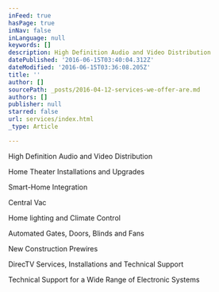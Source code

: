 ```yaml
---
inFeed: true
hasPage: true
inNav: false
inLanguage: null
keywords: []
description: High Definition Audio and Video Distribution
datePublished: '2016-06-15T03:40:04.312Z'
dateModified: '2016-06-15T03:36:08.205Z'
title: ''
author: []
sourcePath: _posts/2016-04-12-services-we-offer-are.md
authors: []
publisher: null
starred: false
url: services/index.html
_type: Article

---
```

High Definition Audio and Video Distribution

Home Theater Installations and Upgrades

Smart-Home Integration

Central Vac

Home lighting and Climate Control

Automated Gates, Doors, Blinds and Fans

New Construction Prewires

DirecTV Services, Installations and Technical Support

Technical Support for a Wide Range of Electronic Systems